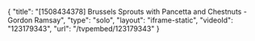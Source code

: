 {
    "title": "[1508434378] Brussels Sprouts with Pancetta and Chestnuts - Gordon Ramsay",
    "type": "solo",
    "layout": "iframe-static",
    "videoId": "123179343",
    "url": "\/tvpembed\/123179343"
}